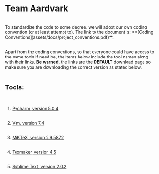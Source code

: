 # Team Aardvark
<br>
To standardize the code to some degree, we will adopt our own coding convention (or at least attempt to). The link to the document is: **[Coding Conventions](assets/docs/project_conventions.pdf)**.
<br><br>

Apart from the coding conventions, so that everyone could have access to the same tools if need be, the items below include the tool names along with their links. **Be warned**, the links are the  **DEFAULT** download page so make sure you are downloading the correct version as stated below.
<br><br>

## Tools:
<br>

1. [Pycharm, version 5.0.4](https://www.jetbrains.com/pycharm/download/#section=windows)
<br><br>

2. [Vim, version 7.4](http://www.vim.org/download.php)
<br><br>

3. [MiKTeX, version 2.9.5872](http://miktex.org/download)
<br><br>

4. [Texmaker, version 4.5](http://www.xm1math.net/texmaker/download.html)
<br><br>

5. [Sublime Text, version 2.0.2](http://www.sublimetext.com/2)
<br><br>
